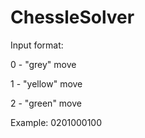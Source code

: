 # ChessleSolver

Input format:

0 - "grey" move

1 - "yellow" move

2 - "green" move

Example: 0201000100
